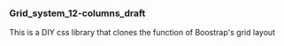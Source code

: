 ### Grid_system_12-columns_draft

This is a DIY css library that clones the function of Boostrap's grid layout
